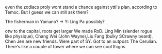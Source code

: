 even the zodiacs proly wont stand a chance against ytti's plan, according to Temoc. But I guess we can still ask them?

The fisherman in Yamano?
-> Yi Ling Pa possibly?

otw to the capital, roots get larger
We made RoD.
Ling Min (slender rogue like physique), Chang Wei (John Wayne),Liu Fang (bulky SCrawny beard), Chen Jen are new friends. Were part of SY.
Got to an outpost: The Cerulian. There's like a couple of tower where we can see cool thigns.